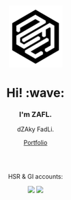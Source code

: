 <div align="center">
  <img src="https://github.com/z4fL/z4fL/blob/main/assets/logo.png" width="125px" alt="GitHub README header image" />
<h1 align='center'> Hi! :wave:</h1>
<h3 align='center'>
I'm ZAFL.
</h3>
<p align='center' >
dZAky FadLi.
</p>
<p align='center' >
  
[Portfolio](https://z4fl.github.io/portfolio/)
</p>
<br><br>

<p align='center'>HSR & GI accounts: </p>

[![](https://img.shields.io/badge/enka.network%20hsr-69899c)](https://enka.network/hsr/800735792/)
[![](https://img.shields.io/badge/enka.network%20gi-69899c)](https://enka.network/u/836625736/)

</div>
